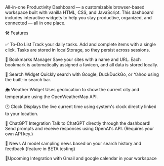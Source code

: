 All-in-one Productivity Dashboard — a customizable browser-based workspace built with vanilla HTML, CSS, and JavaScript. This dashboard includes interactive widgets to help you stay productive, organized, and connected — all in one place.

🛠️ Features

✅ To-Do List
Track your daily tasks. Add and complete items with a single click. Tasks are stored in localStorage, so they persist across sessions.

📕 Bookmarks Manager
Save your  sites with a name and URL. Each bookmark is automatically assigned a favicon, and all data is stored locally.

🔎 Search Widget
Quickly search with Google, DuckDuckGo, or Yahoo using the built-in search bar.

🌦️ Weather Widget
Uses geolocation to show the current city and temperature using the OpenWeatherMap API.

🕓 Clock
Displays the live current time using system's clock directly linked to your location.

🤖 ChatGPT Integration
Talk to ChatGPT directly through the dashboard! Send prompts and receive responses using OpenAI's API. (Requires your own API key.)

📰 News 
AI model sampling news based on your search history and feedback (feature in BETA testing)


👀Upcoming 
Integration with Gmail and google calendar in your workspace
